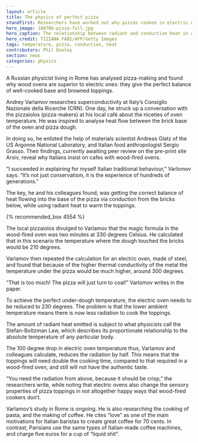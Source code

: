```yaml
---
layout: article
title: The physics of perfect pizza
standfirst: Researchers have worked out why pizzas cooked in electric ovens never taste quite right. Phil Dooley reports.
hero_image: 180706-pizza-full.jpg
hero_caption: The relationship between radiant and conductive heat in a wood-fired oven is what ensures a perfect pizza.
hero_credit: TIZIANA FABI/AFP/Getty Images
tags: temperature, pizza, conduction, heat
contributors: Phil Dooley
section: news
categories: physics
---
```


A Russian physicist living in Rome has analysed pizza-making and found why wood ovens are superior to electric ones: they give the perfect balance of well-cooked base and browned toppings.

Andrey Varlamov researches superconductivity at Italy’s Consiglio Nazionale della Ricerche (CRN). One day, he struck up a conversation with the pizzaiolos (pizza-makers) at his local café about the niceties of oven temperature. He was inspired to analyse heat flow between the brick base of the oven and pizza dough.

In doing so, he enlisted the help of materials scientist Andreas Glatz of the US Argonne National Laboratory, and Italian food anthropologist Sergio Grasso. Their findings, currently awaiting peer review on the pre-print site Arxiv, reveal why Italians insist on cafes with wood-fired ovens.

“I succeeded in explaining for myself Italian traditional behaviour,” Varlomov says. “It’s not just conservatism, it is the experience of hundreds of generations.”

The key, he and his colleagues found, was getting the correct balance of heat flowing into the base of the pizza via conduction from the bricks below, while using radiant heat to warm the toppings.

{% recommended_box 4554 %}

The local pizzaiolos divulged to Varlamov that the magic formula in the wood-fired oven was two minutes at 330 degrees Celsius. He calculated that in this scenario the temperature where the dough touched the bricks would be 210 degrees.

Varlamov then repeated the calculation for an electric oven, made of steel, and found that because of the higher thermal conductivity of the metal the temperature under the pizza would be much higher, around 300 degrees.

“That is too much! The pizza will just turn to coal!” Varlomov writes in the paper.

To achieve the perfect under-dough temperature, the electric oven needs to be reduced to 230 degrees. The problem is that the lower ambient temperature means there is now less radiation to cook the toppings.

The amount of radiant heat emitted is subject to what physicists call the Stefan-Boltzman Law, which describes its proportionate relationship to the absolute temperature of any particular body.

The 100 degree drop in electric oven temperature thus, Varlamov and colleagues calculate, reduces the radiation by half. This means that the toppings will need double the cooking time, compared to that required in a wood-fired oven, and still will not have the authentic taste.

“You need the radiation from above, because it should be crisp,” the researchers write, while noting that electric ovens also change the sensory properties of pizza toppings in not altogether happy ways that wood-fired cookers don’t.

Varlamov’s study in Rome is ongoing. He is also researching the cooking of pasta, and the making of coffee. He cites “love” as one of the main motivations for Italian baristas to create great coffee for 70 cents. In contrast, Parisians use the same types of Italian-made coffee machines, and charge five euros for a cup of “liquid shit”.
